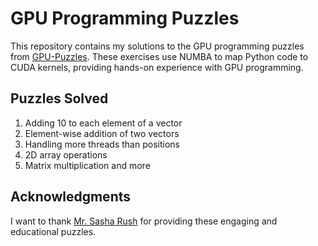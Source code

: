 # GPU Programming Puzzles

This repository contains my solutions to the GPU programming puzzles from [GPU-Puzzles](https://github.com/srush/GPU-Puzzles). These exercises use NUMBA to map Python code to CUDA kernels, providing hands-on experience with GPU programming.

## Puzzles Solved
1. Adding 10 to each element of a vector
2. Element-wise addition of two vectors
3. Handling more threads than positions
4. 2D array operations
5. Matrix multiplication and more

## Acknowledgments
I want to thank [Mr. Sasha Rush](https://github.com/srush) for providing these engaging and educational puzzles.
